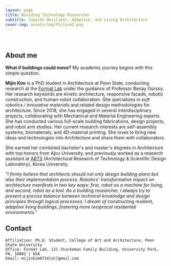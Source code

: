 ```yaml
---
layout: page
title: Building Technology Researcher
subtitle: Towards Resilient, Adaptive, and Living Architecture
cover-img: assets/img/Picture2.png
---
```


<br/>

## About me

**What if buildings could move?** My academic journey begins with this simple question.

**Mijin Kim** is a PhD student in Architecture at Penn State, conducting research at the [Format Lab](https://www.formandmatterlab.com/) under the guidance of Professor Benay Gürsoy. Her research keywords are kinetic architecture, responsive facade, robotic construction, and human-robot collaboration. She specializes in _soft robotics / innovative materials_ and related design methodologies for architecture. Since 2018, she has engaged in several interdisciplinary projects, collaborating with Mechanical and Material Engineering experts. She has conducted various full-scale building fabrications, design projects, and robot arm studies. Her current research interests are self-assembly systems, biomaterials, and 4D-material printing. She loves to bring new ideas and technologies into Architecture and share them with collaborators. 

She earned her combined bachelor's and master's degrees in Architecture with top honors from Ajou University, and previously worked as a research assistant at [ARTS](https://www.designtechlab.org/) (Architectural Research of Technology & Scientific Design Laboratory), Korea University.

_"I firmly believe that architects should not only design building plans but also their implementation process. Robotics' transformative impact on architecture manifests in two key ways: first, robot as a machine for living, and second, robot as a tool. As a building researcher, I always try to present a precise balance between technical knowledge and design principles through logical processes. I dream of constructing resilient, adaptive living buildings, fostering more reciprocal residential environments."_


## Contact

```
Affiliation: Ph.D. Student, College of Art and Architecture, Penn State University
Office: Format Lab, 121 Stuckeman Family Building, University Park, PA, 16802 | USA
Email: mijinkim0714[at]gmail.com
```

